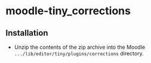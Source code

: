 moodle-tiny_corrections
========================

## Installation

- Unzip the contents of the zip archive into the Moodle `.../lib/editor/tiny/plugins/corrections` directory.
